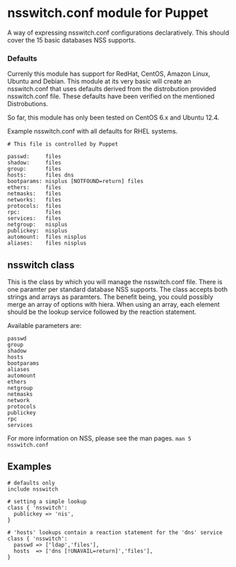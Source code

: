 # nsswitch.conf module for Puppet

A way of expressing nsswitch.conf configurations declaratively. This
should cover the 15 basic databases NSS supports. 

### Defaults

Currenly this module has support for RedHat, CentOS, Amazon Linux, Ubuntu
and Debian. This module at its very basic will create an nsswitch.conf that
uses defaults derived from the distrobution provided nsswitch.conf file.
These defaults have been verified on the mentioned Distrobutions.

So far, this module has only been tested on CentOS 6.x and Ubuntu 12.4.

Example nsswitch.conf with all defaults for RHEL systems.
```
# This file is controlled by Puppet

passwd:     files
shadow:     files
group:      files
hosts:      files dns
bootparams: nisplus [NOTFOUND=return] files
ethers:     files
netmasks:   files
networks:   files
protocols:  files
rpc:        files
services:   files
netgroup:   nisplus
publickey:  nisplus
automount:  files nisplus
aliases:    files nisplus
```

## nsswitch class

This is the class by which you will manage the nsswitch.conf file. There
is one paramter per standard database NSS supports. The class accepts both strings 
and arrays as paramters. The benefit being, you could possibly merge an array
of options with hiera. When using an array, each element should be the
lookup service followed by the reaction statement.

Available parameters are:
```
passwd
group
shadow
hosts
bootparams
aliases
automount
ethers
netgroup
netmasks
network
protocols
publickey
rpc
services
```

For more information on NSS, please see the man pages. `man 5 nsswitch.conf`

## Examples

```
# defaults only
include nsswitch

# setting a simple lookup
class { 'nsswitch':
  publickey => 'nis',
}

# 'hosts' lookups contain a reaction statement for the 'dns' service
class { 'nsswitch':
  passwd => ['ldap','files'],
  hosts  => ['dns [!UNAVAIL=return]','files'],
}
```

